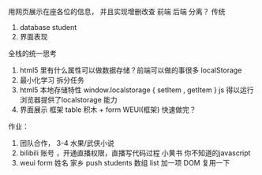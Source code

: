用网页展示在座各位的信息，
并且实现增删改查 
前端 后端 分离？ 
传统
1. database student  
2. 界面表现

全栈的统一思考
1. html5 里有什么属性可以做数据存储？前端可以做的事很多
localStorage
2. 最小化学习
 拆分任务
3. html5 本地存储特性  window.localstorage { setItem , getItem }
js 得以运行
浏览器提供了localstorage 能力  
4. 界面展示 框架
 table 积木 + form WEUI(框架)
 快速做完？ 

 作业：
 1. 团队合作， 3-4 水果/武侠小说
 2. bilibili 账号 ，开通直播权限，直播写代码过程
   小黄书 你不知道的javascript
   3. weui form
   姓名 家乡 push students 数组
   list 加一项 DOM 复用一下
